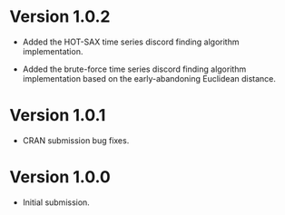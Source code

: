 # Version 1.0.2

* Added the HOT-SAX time series discord finding algorithm implementation.

* Added the brute-force time series discord finding algorithm implementation 
  based on the early-abandoning Euclidean distance.

# Version 1.0.1

* CRAN submission bug fixes.

# Version 1.0.0

* Initial submission.
